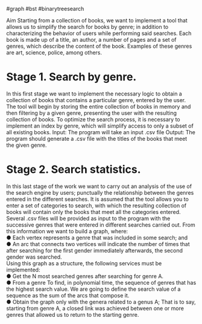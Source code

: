 #graph #bst #binarytreesearch

Aim
Starting from a collection of books, we want to implement a tool that allows us to simplify the search for books by genre; in addition to characterizing the behavior of users while performing said searches.
Each book is made up of a title, an author, a number of pages and a set of genres, which describe the content of the book. Examples of these genres are art, science, police, among others.

# Stage 1. Search by genre.
In this first stage we want to implement the necessary logic to obtain a collection of books that contains a particular genre, entered by the user.
The tool will begin by storing the entire collection of books in memory and then filtering by a given genre, presenting the user with the resulting collection of books.
To optimize the search process, it is necessary to implement an index by genre, which will simplify access to only a subset of all existing books.
Input: The program will take an input .csv file
Output: The program should generate a .csv file with the titles of the books that meet the given genre.

# Stage 2. Search statistics.
In this last stage of the work we want to carry out an analysis of the use of the search engine by users; punctually the relationship between the genres entered in the different searches. It is assumed that the tool allows you to enter a set of categories to search, with which the resulting collection of books will contain only the books that meet all the categories entered.
Several .csv files will be provided as input to the program with the successive genres that were entered in different searches carried out. From this information we want to build a graph, where:  
● Each vertex represents a genre that was included in some search; and  
● An arc that connects two vertices will indicate the number of times that after searching for the first gender immediately afterwards, the second gender was searched.  
Using this graph as a structure, the following services must be implemented:  
● Get the N most searched genres after searching for genre A.  
● From a genre To find, in polynomial time, the sequence of genres that has the highest search value. We are going to define the search value of a sequence as the sum of the arcs that compose it.  
● Obtain the graph only with the genera related to a genus A; That is to say, starting from genre A, a closed link was achieved between one or more genres that allowed us to return to the starting genre.  

